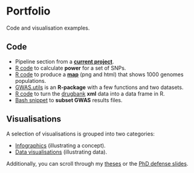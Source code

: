 # Portfolio

Code and visualisation examples.

## Code

- Pipeline section from a [**current project**](code/run-gaston-model.R).
- [R code](code/power-calc.R) to calculate **power** for a set of SNPs.
- [R code](https://github.com/sinarueeger/map-1000genomes/blob/master/map-1000genomes-populations.R) to produce a [**map**](https://github.com/sinarueeger/map-1000genomes/blob/master/map-1000genomes-populations.png) (png and html) that shows 1000 genomes populations.
- [GWAS.utils](https://github.com/sinarueeger/GWAS.utils) is an **R-package** with a few functions and two datasets.
- [R code](code/drugbank2dfr.R) to turn the [drugbank](https://www.drugbank.ca/) **xml** data into a data frame in R.
- [Bash snippet](code/subset-results.sh) to **subset GWAS** results files.  

## Visualisations

A selection of visualisations is grouped into two categories:

- [Infographics](visualisations/infoviz/) (illustrating a concept).
- [Data visualisations](visualisations/dataviz/) (illustrating data).

Additionally, you can scroll through my [theses](theses/) or the [PhD defense slides](https://sinarueeger.github.io/publicdefense/slides#1).
